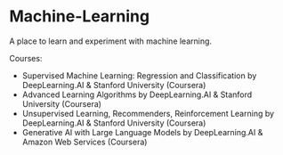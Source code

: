 # Machine-Learning

A place to learn and experiment with machine learning. 

Courses:
- Supervised Machine Learning: Regression and Classification
    by DeepLearning.AI & Stanford University (Coursera)
- Advanced Learning Algorithms
    by DeepLearning.AI & Stanford University (Coursera)
- Unsupervised Learning, Recommenders, Reinforcement Learning
    by DeepLearning.AI & Stanford University (Coursera)
- Generative AI with Large Language Models
    by DeepLearning.AI & Amazon Web Services (Coursera)

